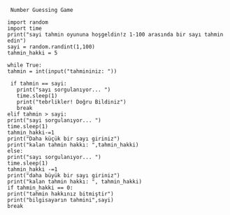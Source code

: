      Number Guessing Game

    import random
    import time
    print("sayi tahmin oyununa hoşgeldin!z 1-100 arasında bir sayı tahmin edin")
    sayi = random.randint(1,100)
    tahmin_hakki = 5 

    while True:
    tahmin = int(input("tahmininiz: "))

     if tahmin == sayi:
       print("sayı sorgulanıyor... ")
       time.sleep(1)
       print("tebrlikler! Doğru Bildiniz")
       break
    elif tahmin > sayi:
    print("sayi sorgulanıyor... ")
    time.sleep(1)
    tahmin_hakki-=1
    print("Daha küçük bir sayı giriniz")
    print("kalan tahmin hakkı: ",tahmin_hakki)
    else:
    print("sayı sorgulanıyor... ")
    time.sleep(1)
    tahmin_hakki -=1
    print("daha büyük bir sayı giriniz")
    print("kalan tahmin hakkı: ", tahmin_hakki)
    if tahmin_hakki == 0:
    print("tahmin hakkınız bitmiştir")
    print("bilgisayarın tahmini",sayi)
    break
